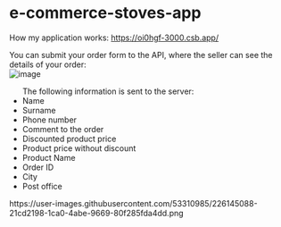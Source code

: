 # e-commerce-stoves-app

How my application works: https://oi0hgf-3000.csb.app/

You can submit your order form to the API, where the seller can see the details of your order:</br>
![image](https://user-images.githubusercontent.com/53310985/226144556-d03c5135-148e-4466-9081-730fcb0fa612.png)</br>
<ul>The following information is sent to the server:
  <li>Name</li>
  <li>Surname</li>
  <li>Phone number</li>
  <li>Comment to the order</li>
  <li>Discounted product price</li>
  <li>Product price without discount</li>
  <li>Product Name</li>
  <li>Order ID</li>
  <li>City</li>
  <li>Post office</li>
</ul>
https://user-images.githubusercontent.com/53310985/226145088-21cd2198-1ca0-4abe-9669-80f285fda4dd.png



